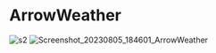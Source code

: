 # ArrowWeather

![s2](https://github.com/samyak2403/ArrowWeather/assets/126759819/1163d4ad-aa85-4543-baa7-5f56d6ee16e2)
![Screenshot_20230805_184601_ArrowWeather](https://github.com/samyak2403/ArrowWeather/assets/126759819/03ab4f45-a841-4b32-9e2c-835a4e71a622)
